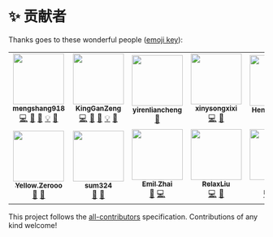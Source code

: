# ✨ 贡献者

Thanks goes to these wonderful people ([emoji key](https://allcontributors.org/docs/en/emoji-key)):

<!-- ALL-CONTRIBUTORS-LIST:START - Do not remove or modify this section -->
<!-- prettier-ignore-start -->
<!-- markdownlint-disable -->
<table>
  <tr>
    <td align="center"><a href="https://mengshang918.github.io/blog/"><img src="https://avatars.githubusercontent.com/u/19370610?v=4?s=100" width="100px;" alt=""/><br /><sub><b>mengshang918</b></sub></a><br /><a href="https://github.com/JDFED/drip-form/commits?author=mengshang918" title="Code">💻</a> <a href="https://github.com/JDFED/drip-form/issues?q=author%3Amengshang918" title="Bug reports">🐛</a> <a href="https://github.com/JDFED/drip-form/commits?author=mengshang918" title="Documentation">📖</a> <a href="#example-mengshang918" title="Examples">💡</a> <a href="#ideas-mengshang918" title="Ideas, Planning, & Feedback">🤔</a></td>
    <td align="center"><a href="https://github.com/KingGanZeng"><img src="https://avatars.githubusercontent.com/u/22743840?v=4?s=100" width="100px;" alt=""/><br /><sub><b>KingGanZeng</b></sub></a><br /><a href="https://github.com/JDFED/drip-form/commits?author=KingGanZeng" title="Code">💻</a> <a href="https://github.com/JDFED/drip-form/issues?q=author%3AKingGanZeng" title="Bug reports">🐛</a> <a href="https://github.com/JDFED/drip-form/commits?author=KingGanZeng" title="Documentation">📖</a> <a href="#example-KingGanZeng" title="Examples">💡</a> <a href="#ideas-KingGanZeng" title="Ideas, Planning, & Feedback">🤔</a></td>
    <td align="center"><a href="https://github.com/yirenliancheng"><img src="https://avatars.githubusercontent.com/u/53106277?v=4?s=100" width="100px;" alt=""/><br /><sub><b>yirenliancheng</b></sub></a><br /><a href="https://github.com/JDFED/drip-form/commits?author=yirenliancheng" title="Documentation">📖</a></td>
    <td align="center"><a href="https://github.com/xinysongxixi"><img src="https://avatars.githubusercontent.com/u/95020343?v=4?s=100" width="100px;" alt=""/><br /><sub><b>xinysongxixi</b></sub></a><br /><a href="https://github.com/JDFED/drip-form/commits?author=xinysongxixi" title="Code">💻</a> <a href="https://github.com/JDFED/drip-form/issues?q=author%3Axinysongxixi" title="Bug reports">🐛</a></td>
    <td align="center"><a href="https://github.com/Henry129999"><img src="https://avatars.githubusercontent.com/u/36527485?v=4?s=100" width="100px;" alt=""/><br /><sub><b>Henry129999</b></sub></a><br /><a href="https://github.com/JDFED/drip-form/issues?q=author%3AHenry129999" title="Bug reports">🐛</a> <a href="https://github.com/JDFED/drip-form/commits?author=Henry129999" title="Documentation">📖</a></td>
    <td align="center"><a href="https://github.com/CrazyWood007"><img src="https://avatars.githubusercontent.com/u/44600593?v=4?s=100" width="100px;" alt=""/><br /><sub><b>Cloud</b></sub></a><br /><a href="https://github.com/JDFED/drip-form/commits?author=CrazyWood007" title="Documentation">📖</a> <a href="https://github.com/JDFED/drip-form/commits?author=CrazyWood007" title="Code">💻</a></td>
    <td align="center"><a href="https://github.com/helloqian12138"><img src="https://avatars.githubusercontent.com/u/13211910?v=4?s=100" width="100px;" alt=""/><br /><sub><b>helloqian12138</b></sub></a><br /><a href="https://github.com/JDFED/drip-form/issues?q=author%3Ahelloqian12138" title="Bug reports">🐛</a> <a href="https://github.com/JDFED/drip-form/commits?author=helloqian12138" title="Code">💻</a></td>
  </tr>
  <tr>
    <td align="center"><a href="https://github.com/scizorrr"><img src="https://avatars.githubusercontent.com/u/95006544?v=4?s=100" width="100px;" alt=""/><br /><sub><b>Yellow.Zerooo</b></sub></a><br /><a href="https://github.com/JDFED/drip-form/commits?author=scizorrr" title="Documentation">📖</a> <a href="#ideas-scizorrr" title="Ideas, Planning, & Feedback">🤔</a></td>
    <td align="center"><a href="https://github.com/sum324"><img src="https://avatars.githubusercontent.com/u/59863521?v=4?s=100" width="100px;" alt=""/><br /><sub><b>sum324</b></sub></a><br /><a href="https://github.com/JDFED/drip-form/commits?author=sum324" title="Documentation">📖</a> <a href="#design-sum324" title="Design">🎨</a></td>
    <td align="center"><a href="https://zhaiyiming.com/"><img src="https://avatars.githubusercontent.com/u/1808990?v=4?s=100" width="100px;" alt=""/><br /><sub><b>Emil Zhai</b></sub></a><br /><a href="https://github.com/JDFED/drip-form/issues?q=author%3Atinymins" title="Bug reports">🐛</a> <a href="https://github.com/JDFED/drip-form/commits?author=tinymins" title="Code">💻</a></td>
    <td align="center"><a href="https://github.com/RelaxLiu"><img src="https://avatars.githubusercontent.com/u/16301089?v=4?s=100" width="100px;" alt=""/><br /><sub><b>RelaxLiu</b></sub></a><br /><a href="https://github.com/JDFED/drip-form/commits?author=RelaxLiu" title="Code">💻</a> <a href="#design-RelaxLiu" title="Design">🎨</a></td>
    <td align="center"><a href="https://github.com/Too-Tao"><img src="https://avatars.githubusercontent.com/u/40811570?v=4?s=100" width="100px;" alt=""/><br /><sub><b>Tao</b></sub></a><br /><a href="https://github.com/JDFED/drip-form/commits?author=Too-Tao" title="Code">💻</a> <a href="https://github.com/JDFED/drip-form/commits?author=Too-Tao" title="Documentation">📖</a> <a href="https://github.com/JDFED/drip-form/issues?q=author%3AToo-Tao" title="Bug reports">🐛</a></td>
  </tr>
</table>

<!-- markdownlint-restore -->
<!-- prettier-ignore-end -->

<!-- ALL-CONTRIBUTORS-LIST:END -->

This project follows the [all-contributors](https://github.com/all-contributors/all-contributors) specification. Contributions of any kind welcome!